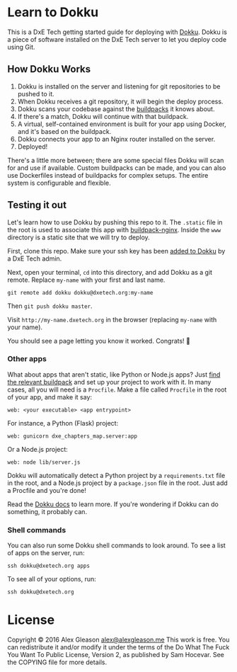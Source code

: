 Learn to Dokku
==============
This is a DxE Tech getting started guide for deploying with [Dokku](https://github.com/dokku/dokku). Dokku is a piece of software installed on the DxE Tech server to let you deploy code using Git.

How Dokku Works
---------------
1. Dokku is installed on the server and listening for git repositories to be pushed to it.
2. When Dokku receives a git repository, it will begin the deploy process.
3. Dokku scans your codebase against the [buildpacks](http://dokku.viewdocs.io/dokku/deployment/buildpacks/) it knows about.
4. If there's a match, Dokku will continue with that buildpack.
5. A virtual, self-contained environment is built for your app using Docker, and it's based on the buildpack.
6. Dokku connects your app to an Nginx router installed on the server.
7. Deployed!

There's a little more between; there are some special files Dokku will scan for and use if available. Custom buildpacks can be made, and you can also use Dockerfiles instead of buildpacks for complex setups. The entire system is configurable and flexible.


Testing it out
--------------
Let's learn how to use Dokku by pushing this repo to it. The `.static` file in the root is used to associate this app with [buildpack-nginx](https://github.com/dokku/buildpack-nginx). Inside the `www` directory is a static site that we will try to deploy.

First, clone this repo. Make sure your ssh key has been [added to Dokku](http://dokku.viewdocs.io/dokku/deployment/user-management/) by a DxE Tech admin.

Next, open your terminal, `cd` into this directory, and add Dokku as a git remote. Replace `my-name` with your first and last name.

    git remote add dokku dokku@dxetech.org:my-name

Then `git push dokku master`.

Visit `http://my-name.dxetech.org` in the browser (replacing `my-name` with your name).

You should see a page letting you know it worked. Congrats! 🎉

### Other apps
What about apps that aren't static, like Python or Node.js apps? Just [find the relevant buildpack](https://github.com/dokku/) and set up your project to work with it. In many cases, all you will need is a `Procfile`. Make a file called `Procfile` in the root of your app, and make it say:

    web: <your executable> <app entrypoint>

For instance, a Python (Flask) project:

    web: gunicorn dxe_chapters_map.server:app

Or a Node.js project:

    web: node lib/server.js

Dokku will automatically detect a Python project by a `requirements.txt` file in the root, and a Node.js project by a `package.json` file in the root. Just add a Procfile and you're done!

Read the [Dokku docs](http://dokku.viewdocs.io/dokku/) to learn more. If you're wondering if Dokku can do something, it probably can.

### Shell commands
You can also run some Dokku shell commands to look around. To see a list of apps on the server, run:

    ssh dokku@dxetech.org apps

To see all of your options, run:

    ssh dokku@dxetech.org

License
=======
Copyright © 2016 Alex Gleason <alex@alexgleason.me>
This work is free. You can redistribute it and/or modify it under the
terms of the Do What The Fuck You Want To Public License, Version 2,
as published by Sam Hocevar. See the COPYING file for more details.
